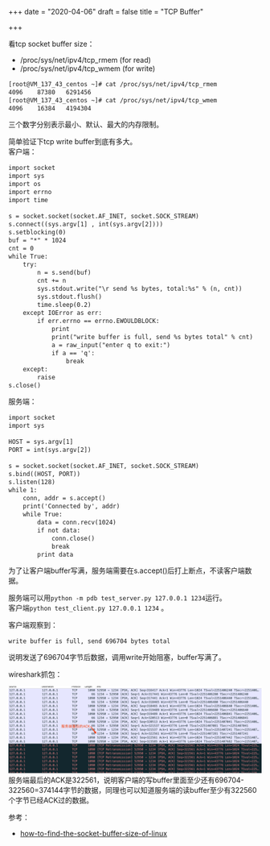 +++
date = "2020-04-06"
draft = false
title = "TCP Buffer"

+++

看tcp socket buffer size：  
* /proc/sys/net/ipv4/tcp_rmem (for read)
* /proc/sys/net/ipv4/tcp_wmem (for write)  

```
[root@VM_137_43_centos ~]# cat /proc/sys/net/ipv4/tcp_rmem
4096    87380   6291456
[root@VM_137_43_centos ~]# cat /proc/sys/net/ipv4/tcp_wmem
4096    16384   4194304       
```
三个数字分别表示最小、默认、最大的内存限制。 

简单验证下tcp write buffer到底有多大。  
客户端：
```
import socket
import sys
import os
import errno
import time

s = socket.socket(socket.AF_INET, socket.SOCK_STREAM)                 
s.connect((sys.argv[1] , int(sys.argv[2])))
s.setblocking(0)
buf = "*" * 1024
cnt = 0
while True:
    try:
        n = s.send(buf)
        cnt += n
        sys.stdout.write("\r send %s bytes, total:%s" % (n, cnt))
        sys.stdout.flush()
        time.sleep(0.2)
    except IOError as err:
        if err.errno == errno.EWOULDBLOCK:
            print
            print("write buffer is full, send %s bytes total" % cnt)
            a = raw_input("enter q to exit:")
            if a == 'q':
                break
    except:
        raise
s.close()
```
服务端：
```
import socket
import sys

HOST = sys.argv[1]  
PORT = int(sys.argv[2])

s = socket.socket(socket.AF_INET, socket.SOCK_STREAM)
s.bind((HOST, PORT))
s.listen(128)
while 1:
    conn, addr = s.accept()
    print('Connected by', addr)
    while True:
        data = conn.recv(1024)
        if not data:
            conn.close()
            break
        print data 
```
为了让客户端buffer写满，服务端需要在s.accept()后打上断点，不读客户端数据。  

服务端可以用`python -m pdb test_server.py 127.0.0.1 1234`运行。   
客户端`python test_client.py 127.0.0.1 1234` 。    

客户端观察到： 
```
write buffer is full, send 696704 bytes total
```
说明发送了696704字节后数据，调用write开始阻塞，buffer写满了。  

wireshark抓包：  

![img](/images/tcp_buffer_last_ack.jpeg)
服务端最后的ACK是322561，说明客户端的写buffer里面至少还有696704-322560=374144字节的数据，同理也可以知道服务端的读buffer至少有322560个字节已经ACK过的数据。

参考：  
* [how-to-find-the-socket-buffer-size-of-linux](https://stackoverflow.com/questions/7865069/how-to-find-the-socket-buffer-size-of-linux)